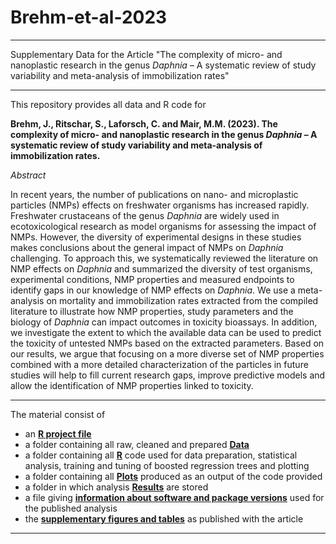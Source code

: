 # Brehm-et-al-2023


---
Supplementary Data for the Article "The complexity of micro- and nanoplastic research in the genus *Daphnia* – A systematic review of study variability and meta-analysis of immobilization rates"

---

This repository provides all data and R code for 
  
**Brehm, J., Ritschar, S., Laforsch, C. and Mair, M.M. (2023). The complexity of micro- and nanoplastic research in the genus *Daphnia* – A systematic review of study variability and meta-analysis of immobilization rates.** 
    
      
*Abstract*  

In recent years, the number of publications on nano- and microplastic particles (NMPs) effects on freshwater organisms has increased rapidly. Freshwater crustaceans of the genus *Daphnia* are widely used in ecotoxicological research as model organisms for assessing the impact of NMPs. However, the diversity of experimental designs in these studies makes conclusions about the general impact of NMPs on *Daphnia* challenging. To approach this, we systematically reviewed the literature on NMP effects on *Daphnia* and summarized the diversity of test organisms, experimental conditions, NMP properties and measured endpoints to identify gaps in our knowledge of NMP effects on *Daphnia*. We use a meta-analysis on mortality and immobilization rates extracted from the compiled literature to illustrate how NMP properties, study parameters and the biology of *Daphnia* can impact outcomes in toxicity bioassays. In addition, we investigate the extent to which the available data can be used to predict the toxicity of untested NMPs based on the extracted parameters. Based on our results, we argue that focusing on a more diverse set of NMP properties combined with a more detailed characterization of the particles in future studies will help to fill current research gaps, improve predictive models and allow the identification of NMP properties linked to toxicity.

 
 ---
  
The material consist of

* an [**R project file**](https://github.com/magdalenammair/Holzinger-et-al-2022/tree/master/Brehm-et-al-2023.Rproj)
* a folder containing all raw, cleaned and prepared [**Data**](https://github.com/magdalenammair/Brehm-et-al-2023/tree/master/Data)
* a folder containing all [**R**](https://github.com/magdalenammair/Brehm-et-al-2023/tree/master/R) code used for data preparation, statistical analysis, training and tuning of boosted regression trees and plotting
* a folder containing all [**Plots**](https://github.com/magdalenammair/Brehm-et-al-2023/tree/master/Plots) produced as an output of the code provided
* a folder in which analysis [**Results**](https://github.com/magdalenammair/Brehm-et-al-2023/tree/master/Results) are stored
* a file giving [**information about software and package versions**](https://github.com/magdalenammair/Brehm-et-al-2023/tree/master/sessionInfo.txt) used for the published analysis
* the [**supplementary figures and tables**](https://github.com/magdalenammair/Holzinger-et-al-2022/tree/master/Brehm_et_al_Supplementary_Figures_Tables.pdf) as published with the article
---
